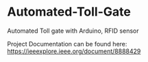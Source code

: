 # Automated-Toll-Gate
Automated Toll gate with Arduino, RFID sensor

Project Documentation can be found here: https://ieeexplore.ieee.org/document/8888429
